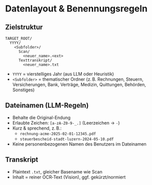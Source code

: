 # Datenlayout & Benennungsregeln

## Zielstruktur

```
TARGET_ROOT/
  YYYY/
    <Subfolder>/
      Scan/
        <neuer_name>.<ext>
      Texttranskript/
        <neuer_name>.txt
```

- `YYYY` = vierstelliges Jahr (aus LLM oder Heuristik)
- `<Subfolder>` = thematischer Ordner (z. B. Rechnungen, Steuern, Versicherungen, Bank, Verträge, Medizin, Quittungen, Behörden, Sonstiges)

## Dateinamen (LLM-Regeln)

- Behalte die Original-Endung
- Erlaubte Zeichen: `[a-zA-Z0-9-_.]` (Leerzeichen → `-`)
- Kurz & sprechend, z. B.:
  - `rechnung-acme-2025-02-01-12345.pdf`
  - `steuerbescheid-stadt-luzern-2024-05-10.pdf`
- Keine personenbezogenen Namen des Benutzers im Dateinamen

## Transkript

- Plaintext `.txt`, gleicher Basename wie Scan
- Inhalt = reiner OCR‑Text (Vision), ggf. gekürzt/normiert

